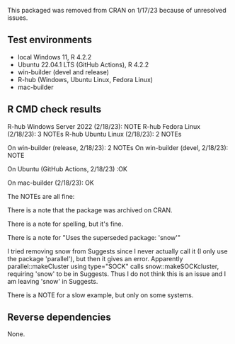 This packaged was removed from CRAN on 1/17/23 because of unresolved issues.

## Test environments
* local Windows 11, R 4.2.2
* Ubuntu 22.04.1 LTS (GitHub Actions), R 4.2.2
* win-builder (devel and release)
* R-hub (Windows, Ubuntu Linux, Fedora Linux)
* mac-builder

## R CMD check results

R-hub Windows Server 2022 (2/18/23): NOTE
R-hub Fedora Linux (2/18/23): 3 NOTEs
R-hub Ubuntu Linux (2/18/23): 2 NOTEs

On win-builder (release, 2/18/23): 2 NOTEs
On win-builder (devel, 2/18/23): NOTE

On Ubuntu (GitHub Actions, 2/18/23) :OK

On mac-builder (2/18/23): OK

The NOTEs are all fine:

There is a note that the package was archived on CRAN.

There is a note for spelling, but it's fine.

There is a note for "Uses the superseded package: 'snow'"

I tried removing snow from Suggests since I never actually
call it (I only use the package 'parallel'), but then it gives an error.
Apparently parallel::makeCluster using type="SOCK" calls snow::makeSOCKcluster,
requiring 'snow' to be in Suggests.
Thus I do not think this is an issue and I am leaving 'snow' in Suggests.

There is a NOTE for a slow example, but only on some systems.


## Reverse dependencies

None.
